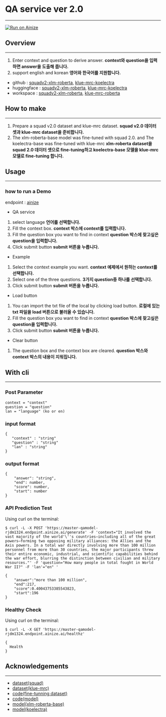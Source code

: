# QA service ver 2.0
---
[![Run on Ainize](https://ainize.ai/images/run_on_ainize_button.svg)](https://ainize.web.app/redirect?git_repo=https://github.com/rjdm1324/qamodel)
## Overview
---
1. Enter context and question to derive answer.
   **context와 question을 입력하면 answer을 도출해 줍니다.**  
2. support english and korean
   **영어와 한국어를 지원합니다.**
- github : [squadv2-xlm-roberta](https://github.com/rjdm1324/xlm-roberta-base-squadv2), [klue-mrc-koelectra](https://github.com/rjdm1324/qamodel)
- huggingface : [squadv2-xlm-roberta](https://huggingface.co/seongju/squadv2-xlm-roberta-base), [klue-mrc-koelectra](https://huggingface.co/seongju/klue-mrc-koelectra-base)
- workspace : [squadv2-xlm-roberta](https://ainize.ai/workspace/create?imageId=hnj95592adzr02xPTqss&git=https://github.com/rjdm1324/xlm-roberta-base-squadv2-workspace), [klue-mrc-roberta](https://ainize.ai/workspace/create?imageId=hnj95592adzr02xPTqss&git=https://github.com/rjdm1324/qamodel-workspace)
## How to make
----
1. Prepare a squad v2.0 dataset and klue-mrc dataset.
   **squad v2.0 데이터 셋과 klue-mrc dataset을 준비합니다.**
2. The xlm-roberta-base model was fine-tuned with squad 2.0. and The koelectra-base was fine-tuned with klue-mrc
  **xlm-roberta dataset을 squad 2.0 데이터 셋으로 fine-tuning하고 koelectra-base 모델을 klue-mrc 모델로 fine-tuning 합니다.**
  


## Usage
---
### how to run a Demo


endpoint : [ainize](https://main-xlm-roberta-base-squadv2-rjdm1324.endpoint.ainize.ai/)
- QA service
1. select language
   **언어를 선택합니다.**
1. Fill the context box.
  **context 박스에 context를 입력합니다.**
2. Fill the question box you want to find in context
  **question 박스에 찾고싶은 question을 입력합니다.**
3. Click submit button
   **submit 버튼을 누릅니다.**
- Example
1. Select the context example you want.
   **context 예제에서 원하는 context를 선택합니다.**
2. Select one of the three questions.
   **3가지 question중 하나를 선택합니다.**
3. Click submit button
   **submit 버튼을 누릅니다.**
- Load button
1. You can import the txt file of the local by clicking load button.
   **로컬에 있는 txt 파일을 load 버튼으로 불러올 수 있습니다.**
2. Fill the question box you want to find in context
   **question 박스에 찾고싶은 question을 입력합니다.**
3. Click submit button
   **submit 버튼을 누릅니다.**
- Clear button
1. The question box and the context box are cleared.
   **question 박스와 context 박스의 내용이 지워집니다.**


## With cli
---
### Post Parameter


```
context = "context"
question = "question"
lan = "language" (ko or en)
```

### input format
```
{
   "context" : "string"
   "question" : "string"
   "lan" : "string"
}
```
### output format

```
{
    "answer": "string",
    "end": number,
    "score": number,
    "start": number
}
```

### API Prediction Test

Using curl on the terminal:

```
$ curl -L -X POST 'https://master-qamodel-rjdm1324.endpoint.ainize.ai/generate' -F 'context="It involved the vast majority of the world'\''s countries—including all of the great powers—forming two opposing military alliances: the Allies and the Axis powers. In a total war directly involving more than 100 million personnel from more than 30 countries, the major participants threw their entire economic, industrial, and scientific capabilities behind the war effort, blurring the distinction between civilian and military resources."' -F 'question="How many people in total fought in World War II?" -F 'lan'="en" '

{
    "answer":"more than 100 million",
    "end":217,
    "score":0.40043753385543823,
    "start":196
}

```

### Healthy Check
Using curl on the terminal:

```
$ curl -L -X GET 'https://master-qamodel-rjdm1324.endpoint.ainize.ai/healthz'

{
  Health
}
```

## Acknowledgements
---
* [dataset(squad)](https://rajpurkar.github.io/SQuAD-explorer/)
* [dataset(klue-mrc)](https://klue-benchmark.com/)
* [code(fine-tunning dataset)](https://huggingface.co/transformers/custom_datasets.html)
* [code(model)](https://huggingface.co/transformers/model_doc/roberta.html#robertaforquestionanswering)
* [model(xlm-roberta-base)](https://huggingface.co/xlm-roberta-base)
* [model(koelectra)](https://github.com/monologg/KoELECTRA)

